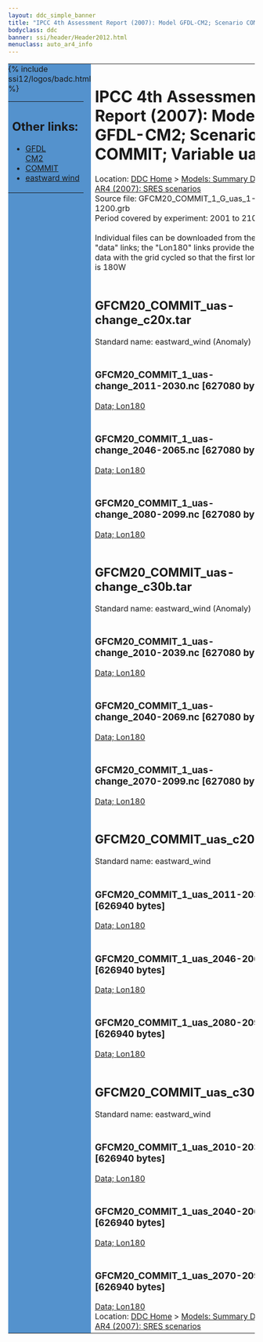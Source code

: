 ```yaml
---
layout: ddc_simple_banner
title: "IPCC 4th Assessment Report (2007): Model GFDL-CM2; Scenario COMMIT; Variable uas"
bodyclass: ddc
banner: ssi/header/Header2012.html
menuclass: auto_ar4_info
---
```



<table width="100%" border="0" cellspacing="0" cellpadding="0" style="border-collapse: collapse;">
<tr style="margin:0;padding:0;border:0;">
<td style="margin:0;padding:0;border:0;height:1pt;width:150pt;background:#5492CD;" valign="top" >

<div id="lh-col2" class="auto_ar4_info">
<table class="menumain" bgcolor="#5492CD" cellspacing="0" width="100%" border="0">
<tr><td>
<h2> Other links:</h2>
<ul>
<li><a href="/auto/ar4/model-GFDL-CM2.html">GFDL<br/>CM2</a></li>
<li><a href="/auto/ar4/scenario-COMMIT.html">COMMIT</a></li>
<li><a href="/auto/ar4/var-eastward_wind.html">eastward wind</a></li>
</ul>
</td></tr>
{% include ssi12/logos/badc.html %}
</table>
</div>
</td>
<td><h1>IPCC 4th Assessment Report (2007): Model GFDL-CM2; Scenario COMMIT; Variable uas</h1>

<!-- Breadcrumb1 -->
<div id="breadcrumb1" align="left">
Location: <a href="/index.html">DDC Home</a> > <a href="/sim/gcm_clim/">Models: Summary Data</a>
> <a href="/sim/gcm_clim/SRES_AR4/index.html">AR4 (2007): SRES scenarios</a>
</div>
<!-- End of Breadcrumb1 -->Source file: GFCM20_COMMIT_1_G_uas_1-1200.grb
<br/>
Period covered by experiment: 2001 to 2100<br/>
<br/>Individual files can be downloaded from the "data" links; the "Lon180" links provide the same data
         with the grid cycled so that the first longitude is 180W<br/>
<br/><h2>GFCM20_COMMIT_uas-change_c20x.tar</h2>
Standard name: eastward_wind (Anomaly)<br>
<br/><h3>GFCM20_COMMIT_1_uas-change_2011-2030.nc [627080 bytes]</h3>
<a href="/cgi-bin/downl/ar4_nc/uas/GFCM20_COMMIT_1_uas-change_2011-2030.nc">Data; </a><a href="/cgi-bin/downl/ar4_nc/uas/GFCM20_COMMIT_1_uas-change_2011-2030.cyto180.nc"> Lon180</a><br/>
<br/><h3>GFCM20_COMMIT_1_uas-change_2046-2065.nc [627080 bytes]</h3>
<a href="/cgi-bin/downl/ar4_nc/uas/GFCM20_COMMIT_1_uas-change_2046-2065.nc">Data; </a><a href="/cgi-bin/downl/ar4_nc/uas/GFCM20_COMMIT_1_uas-change_2046-2065.cyto180.nc"> Lon180</a><br/>
<br/><h3>GFCM20_COMMIT_1_uas-change_2080-2099.nc [627080 bytes]</h3>
<a href="/cgi-bin/downl/ar4_nc/uas/GFCM20_COMMIT_1_uas-change_2080-2099.nc">Data; </a><a href="/cgi-bin/downl/ar4_nc/uas/GFCM20_COMMIT_1_uas-change_2080-2099.cyto180.nc"> Lon180</a><br/>
<br/><h2>GFCM20_COMMIT_uas-change_c30b.tar</h2>
Standard name: eastward_wind (Anomaly)<br>
<br/><h3>GFCM20_COMMIT_1_uas-change_2010-2039.nc [627080 bytes]</h3>
<a href="/cgi-bin/downl/ar4_nc/uas/GFCM20_COMMIT_1_uas-change_2010-2039.nc">Data; </a><a href="/cgi-bin/downl/ar4_nc/uas/GFCM20_COMMIT_1_uas-change_2010-2039.cyto180.nc"> Lon180</a><br/>
<br/><h3>GFCM20_COMMIT_1_uas-change_2040-2069.nc [627080 bytes]</h3>
<a href="/cgi-bin/downl/ar4_nc/uas/GFCM20_COMMIT_1_uas-change_2040-2069.nc">Data; </a><a href="/cgi-bin/downl/ar4_nc/uas/GFCM20_COMMIT_1_uas-change_2040-2069.cyto180.nc"> Lon180</a><br/>
<br/><h3>GFCM20_COMMIT_1_uas-change_2070-2099.nc [627080 bytes]</h3>
<a href="/cgi-bin/downl/ar4_nc/uas/GFCM20_COMMIT_1_uas-change_2070-2099.nc">Data; </a><a href="/cgi-bin/downl/ar4_nc/uas/GFCM20_COMMIT_1_uas-change_2070-2099.cyto180.nc"> Lon180</a><br/>
<br/><h2>GFCM20_COMMIT_uas_c20x.tar</h2>
Standard name: eastward_wind<br>
<br/><h3>GFCM20_COMMIT_1_uas_2011-2030.nc [626940 bytes]</h3>
<a href="/cgi-bin/downl/ar4_nc/uas/GFCM20_COMMIT_1_uas_2011-2030.nc">Data; </a><a href="/cgi-bin/downl/ar4_nc/uas/GFCM20_COMMIT_1_uas_2011-2030.cyto180.nc"> Lon180</a><br/>
<br/><h3>GFCM20_COMMIT_1_uas_2046-2065.nc [626940 bytes]</h3>
<a href="/cgi-bin/downl/ar4_nc/uas/GFCM20_COMMIT_1_uas_2046-2065.nc">Data; </a><a href="/cgi-bin/downl/ar4_nc/uas/GFCM20_COMMIT_1_uas_2046-2065.cyto180.nc"> Lon180</a><br/>
<br/><h3>GFCM20_COMMIT_1_uas_2080-2099.nc [626940 bytes]</h3>
<a href="/cgi-bin/downl/ar4_nc/uas/GFCM20_COMMIT_1_uas_2080-2099.nc">Data; </a><a href="/cgi-bin/downl/ar4_nc/uas/GFCM20_COMMIT_1_uas_2080-2099.cyto180.nc"> Lon180</a><br/>
<br/><h2>GFCM20_COMMIT_uas_c30b.tar</h2>
Standard name: eastward_wind<br>
<br/><h3>GFCM20_COMMIT_1_uas_2010-2039.nc [626940 bytes]</h3>
<a href="/cgi-bin/downl/ar4_nc/uas/GFCM20_COMMIT_1_uas_2010-2039.nc">Data; </a><a href="/cgi-bin/downl/ar4_nc/uas/GFCM20_COMMIT_1_uas_2010-2039.cyto180.nc"> Lon180</a><br/>
<br/><h3>GFCM20_COMMIT_1_uas_2040-2069.nc [626940 bytes]</h3>
<a href="/cgi-bin/downl/ar4_nc/uas/GFCM20_COMMIT_1_uas_2040-2069.nc">Data; </a><a href="/cgi-bin/downl/ar4_nc/uas/GFCM20_COMMIT_1_uas_2040-2069.cyto180.nc"> Lon180</a><br/>
<br/><h3>GFCM20_COMMIT_1_uas_2070-2099.nc [626940 bytes]</h3>
<a href="/cgi-bin/downl/ar4_nc/uas/GFCM20_COMMIT_1_uas_2070-2099.nc">Data; </a><a href="/cgi-bin/downl/ar4_nc/uas/GFCM20_COMMIT_1_uas_2070-2099.cyto180.nc"> Lon180</a><br/>
<!-- Breadcrumb2 -->
<div id="breadcrumb2" align="left">
Location: <a href="/index.html">DDC Home</a> > <a href="/sim/gcm_clim/">Models: Summary Data</a>
> <a href="/sim/gcm_clim/SRES_AR4/index.html">AR4 (2007): SRES scenarios</a>
</div>
<!-- End of Breadcrumb2 --></td></tr></table>
